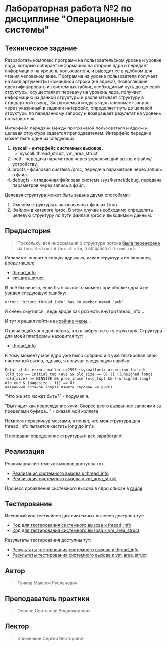 # Лабораторная работа №2 по дисциплине "Операционные системы"

## Техническое задание

Разработать комплекс программ на пользовательском уровне и уровне ярда, который собирает информацию на стороне ядра и передает информацию на уровень пользователя, и выводит ее в удобном для чтения человеком виде. Программа на уровне пользователя получает на вход аргумент(ы) командной строки (не адрес!), позволяющие идентифицировать из системных таблиц необходимый путь до целевой структуры, осуществляет передачу на уровень ядра, получает информацию из данной структуры и распечатывает структуру в стандартный вывод. Загружаемый модуль ядра принимает запрос через указанный в задании интерфейс, определяет путь до целевой структуры по переданному запросу и возвращает результат на уровень пользователя.

Интерфейс передачи между программой пользователя и ядром и целевая структура задается преподавателем. Интерфейс передачи может быть один из следующих:

1. **syscall - интерфейс системных вызовов.**
    - syscall: thread_struct, vm_area_struct
1. ioctl - передача параметров через управляющий вызов к файлу/устройству.
1. procfs - файловая система /proc, передача параметров через запись в файл.
1. debugfs - отладочная файловая система /sys/kernel/debug, передача параметров через запись в файл.

Целевая структура может быть задана двумя способами:

1. Именем структуры в заголовочных файлах Linux
1. Файлом в каталоге /proc. В этом случае необходимо определить целевую структуру по пути файла в /proc и выводимым данным.

## Предыстория

> Поскольку, вся информация о структуре потока [была перенесена](https://elixir.bootlin.com/linux/v6.2.1/source/arch/alpha/include/asm/processor.h#L30) из `thread_struct` в `thread_info`, я общался с `thread_info`

Копался я, значит в сорцах ядрышка, искал структуры по варианту, вроде нашел:

- [thread_info](https://elixir.bootlin.com/linux/v6.2.1/source/arch/alpha/include/asm/thread_info.h#L15)
- [vm_area_struct](https://elixir.bootlin.com/linux/v6.2.1/source/include/linux/mm_types.h#L535)

И всё бы ничего, если бы в какой-то момент при сборке ядра я не увидел следующую ошибку:

```console
error: 'struct thread_info' has no member named 'pcb'
```

Я очень смутился , ведь вроде как pcb есть внутри thread_info...

И тут я решил пойти на [крайние меры](https://stackoverflow.com/questions/77470666/error-while-programming-a-custom-system-call-in-the-linux-kernel-version-6-2-1)...

Отвечающий явно дал понять, что я забрел не в ту структуру. Структура для моей платформы находится тут:

- [thread_info](https://elixir.bootlin.com/linux/latest/source/arch/x86/include/asm/thread_info.h#L56)

К тому моменту моё ядро уже было собрано и я уже тестировал свой системный вызов, однако, я получал следующую ошибку:

```console
Fatal glibc error: malloc.c:2593 (sysmalloc): assertion failed: (old_top == initial_top (av) && old_size == 0) || ((unsigned long) (old_size) >= MINSIZE && prev_inuse (old_top) && ((unsigned long) old_end & (pagesize - 1)) == 0)
Аварийный останов (образ памяти сброшен на диск)
```

"Что же это может быть?" - подумал я.

"Выглядит как повреждение кучи. Скорее всего вызванное записями за пределами буфера..." - сказал мой коллега

Немного пораскинув мозгами, я понял, что моя структура для thread_info пытается кастить long до int'а

Я [исправил](https://github.com/IndianMax03/syscalls/commit/57570ad561ff44884739d62cfe358f066ae1ecf7) определение структуры и все заработало!

## Реализация

Реализация системных вызовов доступна тут:

- [Реализация системного вызова к thread_info](/src/t_info/thread_information/thread_information.c)
- [Реализация системного вызова к vm_area_struct](/src/vm_area/vm_area_information/vm_area_information.c)

Процесс добавления системного вызова в ядро описан в [гайде](/guide/README.MD).

## Тестирование

Исходный код тесткейсов для системных вызовов доступен тут:

- [Код для тестирования системного вызова к thread_info](/src/t_info/userspace/t_info_user.c)
- [Код для тестирования системного вызова к vm_area_struct](/src/vm_area/userspace/vma_info_user.c)

Результаты тестирования доступны тут:

- [Результаты тестирования системного вызова к thread_info](/src/t_info/userspace/README.MD)
- [Результаты тестирования системного вызова к vm_area_struct](/src/vm_area/userspace/README.MD)

## Автор

> Тучков Максим Русланович

## Преподаватель практики

> Осипов Святослав Владимирович

## Лектор

> Клименков Сергей Викторович
